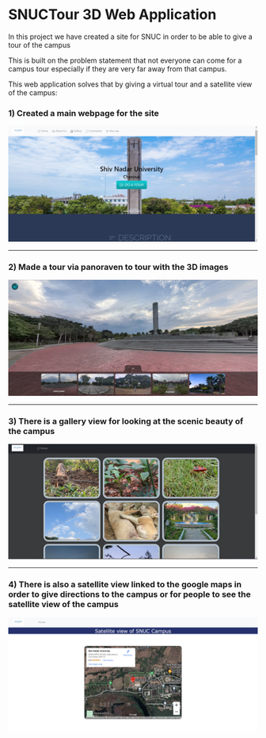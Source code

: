 # SNUCTour 3D Web Application

In this project we have created a site for SNUC in order to be able to give a tour of the campus

This is built on the problem statement that not everyone can come for a campus tour
especially if they are very far away from that campus.

This web application solves that by giving a virtual tour and a satellite view of the campus:

### 1) Created a main webpage for the site
![](Project_img/mainsite.png)
- - - -
### 2) Made a tour via panoraven to tour with the 3D images
![](Project_img/Toursite.png)
- - - -
### 3) There is a gallery view for looking at the scenic beauty of the campus
![](Project_img/Gallery_site.png)
- - - -
### 4) There is also a satellite view linked to the google maps in order to give directions to the campus or for people to see the satellite view of the campus
![](Project_img/S_viewsite.png)
